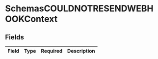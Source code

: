 # SchemasCOULDNOTRESENDWEBHOOKContext


## Fields

| Field       | Type        | Required    | Description |
| ----------- | ----------- | ----------- | ----------- |